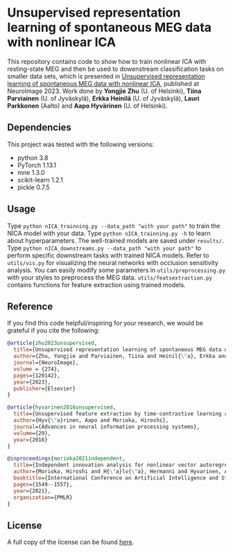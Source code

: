 # Unsupervised representation learning of spontaneous MEG data with nonlinear ICA
This repository contains code to show how to train nonlinear ICA with resting-state MEG and then be used to dowenstream classification tasks on smaller data sets, which is presented in [Unsupervised representation learning of spontaneous MEG data with nonlinear ICA](https://www.sciencedirect.com/science/article/pii/S1053811923002938?via%3Dihub), published at NeuroImage 2023.
Work done by **Yongjie Zhu** (U. of Helsinki), **Tiina Parviainen** (U. of Jyväskylä), **Erkka Heinilä** (U. of Jyväskylä), **Lauri Parkkonen** (Aalto) and **Aapo Hyvärinen** (U. of Helsinki).

## Dependencies

This project was tested with the following versions:

- python 3.8
- PyTorch 1.13.1
- mne 1.3.0
- scikit-learn 1.2.1
- pickle 0.7.5

## Usage
Type ‎`python nICA_trainning.py --data_path "with your path"` to train the NICA model with your data. Type ‎`python nICA_trainning.py -h` to learn about hyperparameters. The well-trained models are saved under ‎`results/`. Type ‎`python nICA_downstreams.py --data_path "with your path"` to perform specific downstream tasks with trained NICA models. Refer to `utils/vis.py` for visualizing the neural networks with occlusion sensitivity analysis. You can easily modify some parameters in ‎`utils/preprocessing.py` with your styles to preprocess the MEG data. ‎`utils/featsextraction.py` contains functions for feature extraction using trained models.

## Reference

If you find this code helpful/inspiring for your research, we would be grateful if you cite the following:

```bib
@article{zhu2023unsupervised,
  title={Unsupervised representation learning of spontaneous MEG data with Nonlinear ICA},
  author={Zhu, Yongjie and Parviainen, Tiina and Heinil{\"a}, Erkka and Parkkonen, Lauri and Hyv{\"a}rinen, Aapo},
  journal={NeuroImage},
  volume = {274},
  pages={120142},
  year={2023},
  publisher={Elsevier}
}
```
```bib
@article{hyvarinen2016unsupervised,
  title={Unsupervised feature extraction by time-contrastive learning and nonlinear ica},
  author={Hyv{\"a}rinen, Aapo and Morioka, Hiroshi},
  journal={Advances in neural information processing systems},
  volume={29},
  year={2016}
}
```
```bib
@inproceedings{morioka2021independent,
  title={Independent innovation analysis for nonlinear vector autoregressive process},
  author={Morioka, Hiroshi and H{\"a}lv{\"a}, Hermanni and Hyvarinen, Aapo},
  booktitle={International Conference on Artificial Intelligence and Statistics},
  pages={1549--1557},
  year={2021},
  organization={PMLR}
}
```

## License
A full copy of the license can be found [here](LICENSE).
